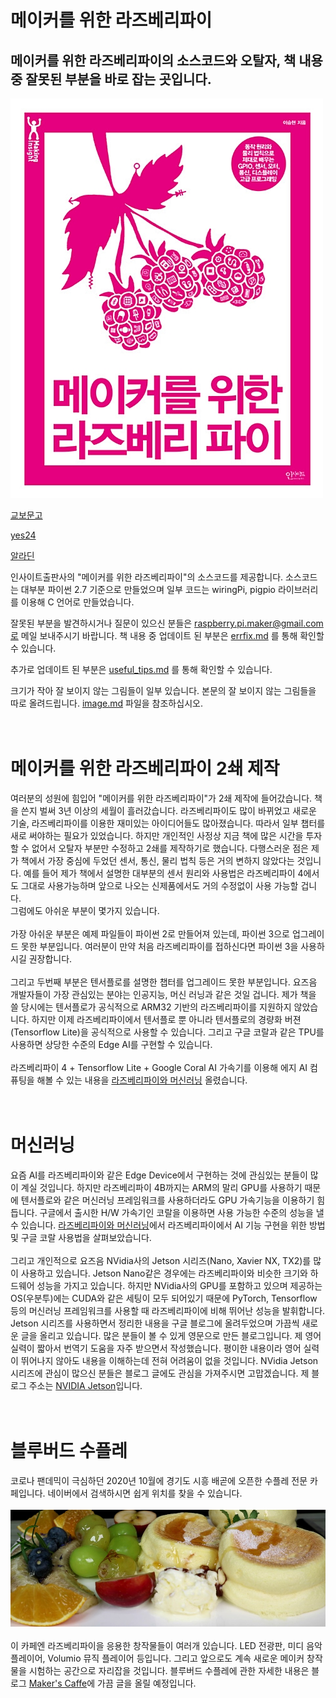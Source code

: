 # 메이커를 위한 라즈베리파이

## 메이커를 위한 라즈베리파이의 소스코드와 오탈자, 책 내용 중 잘못된 부분을 바로 잡는 곳입니다.

![book](./image/book.png)

[교보문고](https://www.kyobobook.co.kr/product/detailViewKor.laf?mallGb=KOR&ejkGb=KOR&barcode=9788966264018)<br/>

[yes24](http://www.yes24.com/Product/Goods/43860512?Acode=101)<br/>

[알라딘](https://www.aladin.co.kr/shop/wproduct.aspx?ItemId=113475084)<br/>

인사이트출판사의 "메이커를 위한 라즈베리파이"의 소스코드를 제공합니다.
소스코드는 대부분 파이썬 2.7 기준으로 만들었으며 일부 코드는 wiringPi, pigpio 라이브러리를 이용해 C 언어로 만들었습니다. <br/>

잘못된 부분을 발견하시거나 질문이 있으신 분들은 raspberry.pi.maker@gmail.com로 메일 보내주시기 바랍니다.
책 내용 중 업데이트 된 부분은 [errfix.md](https://github.com/raspberry-pi-maker/RaspberryPi-For-Makers/blob/master/errfix.md) 를 통해 확인할 수 있습니다.<br />

추가로 업데이트 된 부분은 [useful_tips.md](https://github.com/raspberry-pi-maker/RaspberryPi-For-Makers/blob/master/useful_tips.md) 를 통해 확인할 수 있습니다.<br />

크기가 작아 잘 보이지 않는 그림들이 일부 있습니다. 본문의 잘 보이지 않는 그림들을 따로 올려드립니다. [image.md](https://github.com/raspberry-pi-maker/RaspberryPi-For-Makers/blob/master/image.md) 파일을 참조하십시오.<br/><br/><br/>

# 메이커를 위한 라즈베리파이 2쇄 제작

여러분의 성원에 힘입어 "메이커를 위한 라즈베리파이"가 2쇄 제작에 들어갔습니다. 책을 쓴지 벌써 3년 이상의 세월이 흘러갔습니다. 라즈베리파이도 많이 바뀌었고 새로운 기술, 라즈베리파이를 이용한 재미있는 아이디어들도 많아졌습니다. 따라서 일부 챕터를 새로 써야하는 필요가 있었습니다. 하지만 개인적인 사정상 지금 책에 많은 시간을 투자할 수 없어서 오탈자 부분만 수정하고 2쇄를 제작하기로 했습니다.
다행스러운 점은 제가 책에서 가장 중심에 두었던 센서, 통신, 물리 법칙 등은 거의 변하지 않았다는 것입니다. 예를 들어 제가 책에서 설명한 대부분의 센서 원리와 사용법은 라즈베리파이 4에서도 그대로 사용가능하며 앞으로 나오는 신제품에서도 거의 수정없이 사용 가능할 겁니다.<br/>
그럼에도 아쉬운 부분이 몇가지 있습니다.<br/><br/>
가장 아쉬운 부분은 예제 파일들이 파이썬 2로 만들어져 있는데, 파이썬 3으로 업그레이드 못한 부분입니다. 여러분이 만약 처음 라즈베리파이를 접하신다면 파이썬 3을 사용하시길 권장합니다.<br/><br/>
그리고 두번째 부분은 텐서플로를 설명한 챕터를 업그레이드 못한 부분입니다. 요즈음 개발자들이 가장 관심있는 분야는 인공지능, 머신 러닝과 같은 것일 겁니다. 제가 책을 쓸 당시에는 텐서플로가 공식적으로 ARM32 기반의 라즈베리파이를 지원하지 않았습니다. 하지만 이제 라즈베리파이에서 텐서플로 뿐 아니라 텐서플로의 경량화 버젼(Tensorflow Lite)을 공식적으로 사용할 수 있습니다. 그리고 구글 코랄과 같은 TPU를 사용하면 상당한 수준의 Edge AI를 구현할 수 있습니다. <br/><br/>
라즈베리파이 4 + Tensorflow Lite + Google Coral AI 가속기를 이용해 에지 AI 컴퓨팅을 해볼 수 있는 내용을 [라즈베리파이와 머신러닝](https://github.com/raspberry-pi-maker/RaspberryPi-For-Makers/tree/master/GoogleCoral-TFLite) 올렸습니다.<br/><br/><br/>

# 머신러닝

요즘 AI를 라즈베리파이와 같은 Edge Device에서 구현하는 것에 관심있는 분들이 많이 계실 것입니다. 하지만 라즈베리파이 4B까지는 ARM의 말리 GPU를 사용하기 때문에 텐서플로와 같은 머신러닝 프레임워크를 사용하더라도 GPU 가속기능을 이용하기 힘듭니다. 구글에서 출시한 H/W 가속기인 코랄을 이용하면 사용 가능한 수준의 성능을 낼 수 있습니다. [라즈베리파이와 머신러닝](https://github.com/raspberry-pi-maker/RaspberryPi-For-Makers/tree/master/GoogleCoral-TFLite)에서 라즈베리파이에서 AI 기능 구현을 위한 방법 및 구글 코랄 사용법을 살펴보았습니다.<br/><br/>
그리고 개인적으로 요즈음 NVidia사의 Jetson 시리즈(Nano, Xavier NX, TX2)를 많이 사용하고 있습니다. Jetson Nano같은 경우에는 라즈베리파이와 비슷한 크기와 하드웨어 성능을 가지고 있습니다. 하지만 NVidia사의 GPU를 포함하고 있으며 제공하는 OS(우분투)에는 CUDA와 같은 세팅이 모두 되어있기 때문에 PyTorch, Tensorflow 등의 머신러닝 프레임워크를 사용할 때 라즈베리파이에 비해 뛰어난 성능을 발휘합니다. Jetson 시리즈를 사용하면서 정리한 내용을 구글 블로그에 올려두었으며 가끔씩 새로운 글을 올리고 있습니다. 많은 분들이 볼 수 있게 영문으로 만든 블로그입니다. 제 영어 실력이 짧아서 번역기 도움을 자주 받으면서 작성했습니다. 평이한 내용이라 영어 실력이 뛰어나지 않아도 내용을 이해하는데 전혀 어려움이 없을 것입니다. NVidia Jetson 시리즈에 관심이 많으신 분들은 블로그 글에도 관심을 가져주시면 고맙겠습니다. 제 블로그 주소는 [NVIDIA Jetson](https://spyjetson.blogspot.com/)입니다. <br/><br/><br/>


# 블루버드 수플레

코로나 팬데믹이 극심하던 2020년 10월에 경기도 시흥 배곧에 오픈한 수플레 전문 카페입니다. 네이버에서 검색하시면 쉽게 위치를 찾을 수 있습니다.<br/><br/>
![caffe](./image/souffle.png)<br/><br/>
이 카페엔 라즈베리파이을 응용한 창작물들이 여러개 있습니다. LED 전광판, 미디 음악 플레이어, Volumio 뮤직 플레이어 등입니다. 그리고 앞으로도 계속 새로운 메이커 창작물을 시험하는 공간으로 자리잡을 것입니다. 블루버드 수플레에 관한 자세한 내용은 블로그 [Maker's Caffe](https://bluebird-caffe.blogspot.com/)에 가끔 글을 올릴 예정입니다. 